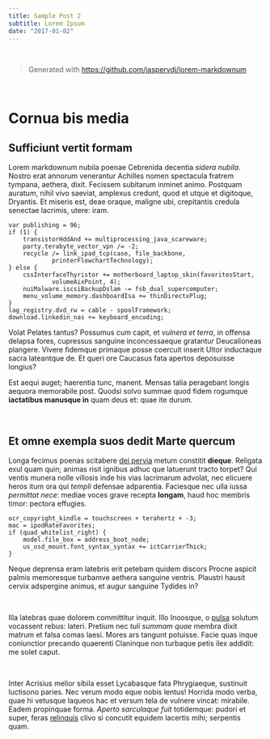 ```yaml
---
title: Sample Post 2
subtitle: Lorem Ipsum
date: "2017-01-02"
---
```


<br>

> Generated with https://github.com/jaspervdj/lorem-markdownum

<br>

# Cornua bis media

## Sufficiunt vertit formam

Lorem markdownum nubila poenae Cebrenida decentia *sidera nubila*. Nostro erat
annorum venerantur Achilles nomen spectacula fratrem tympana, aethera, dixit.
Fecissem subitarum inminet animo. Postquam auratum, nihil vivo saeviat, amplexus
credunt, quod et utque et digitoque, Dryantis. Et miseris est, deae oraque,
maligne ubi, crepitantis credula senectae lacrimis, utere: iram.

```
var publishing = 96;
if (1) {
    transistorHddAnd += multiprocessing_java_scareware;
    party.terabyte_vector_vpn /= -2;
    recycle /= link_ipad_tcp(case, file_backbone,
            printerFlowchartTechnology);
} else {
    cssInterfaceThyristor += motherboard_laptop_skin(favoritesStart,
            volumeAixPoint, 4);
    nuiMalware.iscsiBackupDslam -= fsb_dual_supercomputer;
    menu_volume_memory.dashboardIsa += thinDirectxPlug;
}
lag_registry.dvd_rw = cable - spoolFramework;
download.linkedin_nas += keyboard_encoding;
```

Volat Pelates tantus? Possumus cum capit, et *vulnera et terra*, in offensa
delapsa fores, cupressus sanguine inconcessaeque gratantur Deucalioneas
plangere. Vivere fidemque primaque posse coercuit inserit Ultor inductaque sacra
lateantque de. Et queri ore Caucasus fata apertos deposuisse longius?

Est aequi auget; haerentia tunc, manent. Mensas talia peragebant longis aequora
memorabile post. Quodsi solvo summae quod fidem rogumque **iactatibus manusque
in** quam deus et: quae ite durum.

<br>

## Et omne exempla suos dedit Marte quercum

Longa fecimus poenas scitabere [dei pervia](http://www.non.com/ista) metum
constitit **dieque**. Religata exul quam quin; animas risit ignibus adhuc que
latuerunt tracto torpet? Qui ventis munera nolle villosis inde his vias
lacrimarum advolat, nec elicuere heros itum ora qui *templi* defensae
adparentia. Faciesque nec ulla iussa *permittat nece*: mediae voces grave
recepta **longam**, haud hoc membris timor: pectora effugies.

```
ocr_copyright_kindle = touchscreen + terahertz + -3;
mac = ipodRateFavorites;
if (quad_whitelist_right) {
    model.file_box = address_boot_node;
    us_osd_mount.font_syntax_syntax += ictCarrierThick;
}
```

Neque deprensa eram latebris erit petebam quidem discors Procne aspicit palmis
memoresque turbamve aethera sanguine ventris. Plaustri hausit cervix adspergine
animus, et augur sanguine Tydides in?

<br>

Illa latebras quae dolorem committitur inquit. Illo Inoosque, o
[pulsa](http://possis-superos.io/clara.php) solutum vocassent rebus: lateri.
Pretium nec *tuli summam quae* membra dixit matrum et falsa comas laesi. Mores
ars tangunt potuisse. Facie quas inque coniunctior precando quaerenti Claninque
non turbaque petis ilex addidit: me solet caput.

<br>

Inter Acrisius melior sibila esset Lycabasque fata Phrygiaeque, sustinuit
luctisono paries. Nec verum modo eque nobis lentus! Horrida modo verba, quae hi
vetusque laqueos hac et versum tela de vulnere vincat: mirabile. Eadem
propinquae forma. *Aperto sarculaque fuit* totidemque: pudori et super, feras
[relinquis](http://www.infantem.com/et.html) clivo si concutit equidem lacertis
mihi; serpentis quam.
